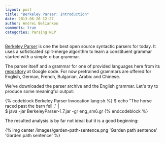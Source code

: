 ```yaml
---
layout: post
title: "Berkeley Parser: Introduction"
date: 2013-06-26 12:27
author: Andrei Beliankou
comments: true
categories: Parsing NLP
---
```


[Berkeley Parser](https://code.google.com/p/berkeleyparser/) is one the best open source syntactic parsers for today. It uses a sofisticated split-merge algorithm to learn a constituent grammar started with a simple x-bar grammar.

The parser itself and a grammar for one of provided languages here from its [repository](https://code.google.com/p/berkeleyparser/downloads/list) at Google code. For now pretrained grammars are offered for English, German, French, Bulgarian, Arabic and Chinese.

We've downloaded the parser archive and the English grammar. Let's try to produce some meaningful output:

{% codeblock Berkeley Parser Invocation lang:sh %}
$ echo "The horse raced past the barn fell ." | \
$ java -jar BerkeleyParser-1.7.jar -gr eng_sm6.gr
{% endcodeblock %}

The resulted analysis is by far not ideal but it is a good beginning:

{% img center /images/garden-path-sentence.png 'Garden path sentence' 'Garden path sentence' %}
